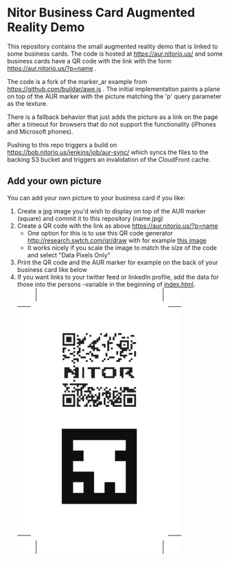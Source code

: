 # Nitor Business Card Augmented Reality Demo #

This repository contains the small augmented reality demo that is linked
to some business cards. The code is hosted at https://aur.nitorio.us/
and some business cards have a QR code with the link with the form
https://aur.nitorio.us/?p=name .

The code is a fork of the marker_ar example from https://github.com/buildar/awe.js .
The initial implementation paints a plane on top of the AUR marker with the
picture matching the 'p' query parameter as the texture.

There is a fallback behavior that just adds the picture as a link on the page
after a timeout for browsers that do not support the functionality (iPhones and
Microsoft phones).

Pushing to this repo triggers a build on https://bob.nitorio.us/jenkins/job/aur-sync/
which syncs the files to the backing S3 bucket and triggers an invalidation of
the CloudFront cache.

## Add your own picture ##

You can add your own picture to your business card if you like:

1. Create a jpg image you'd wish to display on top of the AUR marker (square)
and commit it to this repository (name.jpg)
2. Create a QR code with the link as above https://aur.nitorio.us/?p=name
    * One option for this is to use this QR code generator http://research.swtch.com/qr/draw
    with for example [this image](nitor-bw.png)
    * It works nicely if you scale the image to match the size of the code and
    select "Data Pixels Only"
3. Print the QR code and the AUR marker for example on the back of your business
card like below
4. If you want links to your twitter feed or linkedIn profile, add the data
for those into the persons -variable in the beginning of [index.html](index.html).
![Business card back](business-card-back.png)
